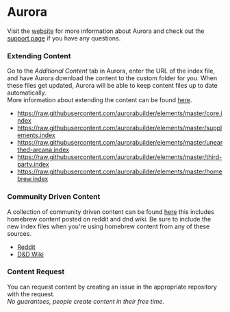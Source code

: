 # Aurora
Visit the [website](http://www.aurorabuilder.com "Aurora Website") for more information about Aurora and check out the [support page](http://www.aurorabuilder.com/support "Aurora Support Page") if you have any questions.

### Extending Content
Go to the _Additional Content_ tab in Aurora, enter the URL of the index file, and have Aurora download the content to the custom folder for you. When these files get updated, Aurora will be able to keep content files up to date automatically.
<br>
More information about extending the content can be found [here](http://aurorabuilder.com/content/ "Additional Content").

- https://raw.githubusercontent.com/aurorabuilder/elements/master/core.index
- https://raw.githubusercontent.com/aurorabuilder/elements/master/supplements.index
- https://raw.githubusercontent.com/aurorabuilder/elements/master/unearthed-arcana.index
- https://raw.githubusercontent.com/aurorabuilder/elements/master/third-party.index
- https://raw.githubusercontent.com/aurorabuilder/elements/master/homebrew.index

### Community Driven Content
A collection of community driven content can be found [here](http://aurorabuilder.com/content/#community "Community Driven Content") this includes homebrew content posted on reddit and dnd wiki. Be sure to include the new index files when you're using homebrew content from any of these sources.

- [Reddit](https://aurorabuilder.com/posts/891/community-driven-content-reddit/ "Reddit")
- [D&D Wiki](https://aurorabuilder.com/posts/943/community-driven-contentdnd-wiki/ "D&D Wiki")

### Content Request
You can request content by creating an issue in the appropriate repository with the request.
<br>
_No guarantees, people create content in their free time._
